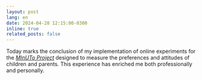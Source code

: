 ```yaml
---
layout: post
lang: en
date: 2024-04-28 12:15:00-0300
inline: true
related_posts: false
---
```


Today marks the conclusion of my implementation of online experiments for the <i>[MInUTo Project](https://site.unibo.it/minuto/en)</i> designed to measure the preferences and attitudes of children and parents. This experience has enriched me both professionally and personally.

